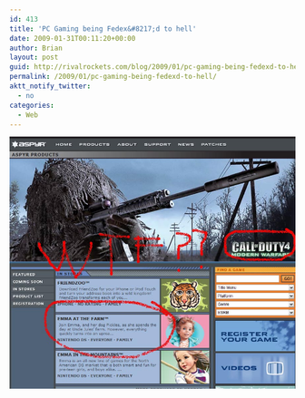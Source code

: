 ```yaml
---
id: 413
title: 'PC Gaming being Fedex&#8217;d to hell'
date: 2009-01-31T00:11:20+00:00
author: Brian
layout: post
guid: http://rivalrockets.com/blog/2009/01/pc-gaming-being-fedexd-to-hell/
permalink: /2009/01/pc-gaming-being-fedexd-to-hell/
aktt_notify_twitter:
  - no
categories:
  - Web
---
```

<img class="aligncenter size-full wp-image-412" src="/content/2009/01/pc_game_to_hell.jpg" alt="pc_game_to_hell" />